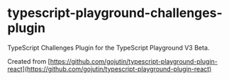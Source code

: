 # typescript-playground-challenges-plugin

TypeScript Challenges Plugin for the TypeScript Playground V3 Beta.

Created from [https://github.com/gojutin/typescript-playground-plugin-react](https://github.com/gojutin/typescript-playground-plugin-react)

